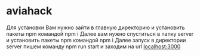 # aviahack
Для установки
Вам нужно зайти в главную директорию и установить пакеты npm командой npm i
Далее вам нужно спуститься в папку server и установить пакеты npm командой npm i
Далее запуск в директории server пишем команду npm run start и заходим на url <a href="localhost:3000">localhost:3000</a>

